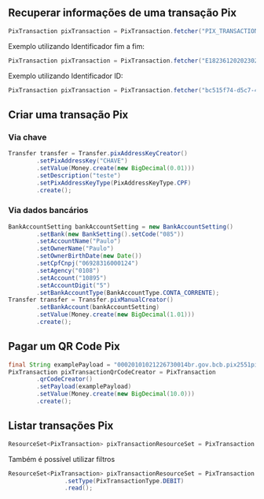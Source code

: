 ## Recuperar informações de uma transação Pix
```java
PixTransaction pixTransaction = PixTransaction.fetcher("PIX_TRANSACTION_ID").fetch();
```
Exemplo utilizando Identificador fim a fim:
```java
PixTransaction pixTransaction = PixTransaction.fetcher("E18236120202302141342s15536c561e").fetch();
```
Exemplo utilizando Identificador ID:
```java
PixTransaction pixTransaction = PixTransaction.fetcher("bc515f74-d5c7-4bc2-93e5-3bafc0a9b15d").fetch();
```

## Criar uma transação Pix
### Via chave
```java
Transfer transfer = Transfer.pixAddressKeyCreator()
        .setPixAddressKey("CHAVE")
        .setValue(Money.create(new BigDecimal(0.01)))
        .setDescription("teste")
        .setPixAddressKeyType(PixAddressKeyType.CPF)
        .create();
```
### Via dados bancários
```java
BankAccountSetting bankAccountSetting = new BankAccountSetting()
        .setBank(new BankSetting().setCode("085"))
        .setAccountName("Paulo")
        .setOwnerName("Paulo")
        .setOwnerBirthDate(new Date())
        .setCpfCnpj("06928316000124")
        .setAgency("0108")
        .setAccount("10895")
        .setAccountDigit("5")
        .setBankAccountType(BankAccountType.CONTA_CORRENTE);
Transfer transfer = Transfer.pixManualCreator()
        .setBankAccount(bankAccountSetting)
        .setValue(Money.create(new BigDecimal(1.01)))
        .create();
```

## Pagar um QR Code Pix
```java
final String examplePayload = "00020101021226730014br.gov.bcb.pix2551pix-h.asaas.com/pixqrcode/cobv/pay_76575613967995145204000053039865802BR5905ASAAS6009Joinville61088922827162070503***63045E7A";
PixTransaction pixTransactionQrCodeCreator = PixTransaction
        .qrCodeCreator()
        .setPayload(examplePayload)
        .setValue(Money.create(new BigDecimal(10.0)))
        .create();
```

## Listar transações Pix
```java
ResourceSet<PixTransaction> pixTransactionResourceSet = PixTransaction.reader().read();
```

Também é possível utilizar filtros

```java
ResourceSet<PixTransaction> pixTransactionResourceSet = PixTransaction.reader()
                .setType(PixTransactionType.DEBIT)
                .read();
```